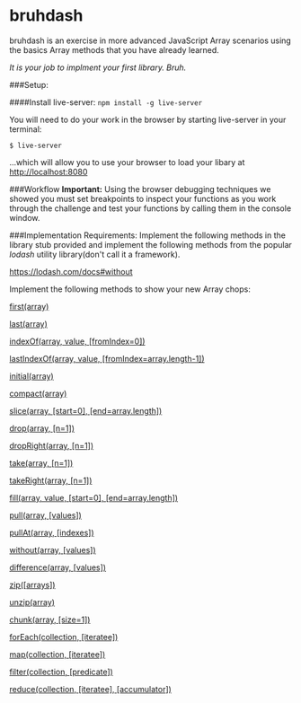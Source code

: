 # bruhdash
bruhdash is an exercise in more advanced JavaScript Array scenarios using the basics Array methods that you have already learned.

_It is your job to implment your first library. Bruh._

###Setup:

####Install live-server:
`npm install -g live-server`

You will need to do your work in the browser by starting live-server in your terminal:

`$ live-server`

...which will allow you to use your browser to load your libary at [http://localhost:8080](http://localhost:8080)


###Workflow
__Important:__ Using the browser debugging techniques we showed you must set breakpoints to inspect your functions as you work through the challenge and test your functions by calling them in the console window.

###Implementation Requirements:
Implement the following methods in the library stub provided and implement the following methods from the popular _lodash_ utility library(don't call it a framework).

https://lodash.com/docs#without

Implement the following methods to show your new Array chops:

[first(array)](https://lodash.com/docs#first)

[last(array)](https://lodash.com/docs#last)

[indexOf(array, value, [fromIndex=0])](https://lodash.com/docs#indexOf)

[lastIndexOf(array, value, [fromIndex=array.length-1])](https://lodash.com/docs#lastIndexOf)

[initial(array)](https://lodash.com/docs#initial)

[compact(array)](https://lodash.com/docs#compact)

[slice(array, [start=0], [end=array.length])](https://lodash.com/docs#slice)

[drop(array, [n=1])](https://lodash.com/docs#drop)

[dropRight(array, [n=1])](https://lodash.com/docs#dropRight)

[take(array, [n=1])](https://lodash.com/docs#take)

[takeRight(array, [n=1])](https://lodash.com/docs#takeRight)

[fill(array, value, [start=0], [end=array.length])](https://lodash.com/docs#fill)

[pull(array, [values])](https://lodash.com/docs#pull)

[pullAt(array, [indexes])](https://lodash.com/docs#pullAt)

[without(array, [values])](https://lodash.com/docs#without)

[difference(array, [values])](https://lodash.com/docs#difference)

[zip([arrays])](https://lodash.com/docs#zip)

[unzip(array)](https://lodash.com/docs#unzip)

[chunk(array, [size=1])](https://lodash.com/docs#chunk)

[forEach(collection, [iteratee])](https://lodash.com/docs/4.17.4#forEach)

[map(collection, [iteratee])](https://lodash.com/docs/4.17.4#map)

[filter(collection, [predicate])](https://lodash.com/docs/4.17.4#filter)

[reduce(collection, [iteratee], [accumulator])](https://lodash.com/docs/4.17.4#reduce)